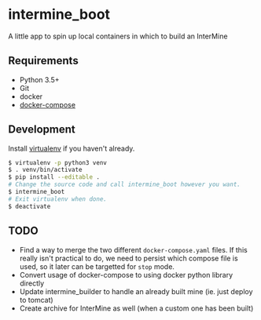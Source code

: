 # intermine_boot

A little app to spin up local containers in which to build an InterMine

## Requirements
- Python 3.5+
- Git
- docker
- [docker-compose](https://docs.docker.com/compose/install/)

## Development

Install [virtualenv](https://virtualenv.pypa.io/en/stable/installation/) if you haven't already.

```bash
$ virtualenv -p python3 venv
$ . venv/bin/activate
$ pip install --editable .
# Change the source code and call intermine_boot however you want.
$ intermine_boot
# Exit virtualenv when done.
$ deactivate
```

## TODO

- Find a way to merge the two different `docker-compose.yaml` files. If this really isn't practical to do, we need to persist which compose file is used, so it later can be targetted for `stop` mode.
- Convert usage of docker-compose to using docker python library directly
- Update intermine_builder to handle an already built mine (ie. just deploy to tomcat)
- Create archive for InterMine as well (when a custom one has been built)
